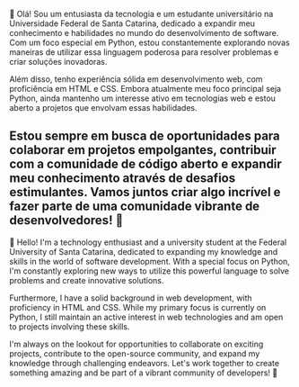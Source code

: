 👋 Olá! Sou um entusiasta da tecnologia e um estudante universitário na Universidade Federal de Santa Catarina, dedicado a expandir meu conhecimento e habilidades no mundo do desenvolvimento de software. Com um foco especial em Python, estou constantemente explorando novas maneiras de utilizar essa linguagem poderosa para resolver problemas e criar soluções inovadoras.

Além disso, tenho experiência sólida em desenvolvimento web, com proficiência em HTML e CSS. Embora atualmente meu foco principal seja Python, ainda mantenho um interesse ativo em tecnologias web e estou aberto a projetos que envolvam essas habilidades.

Estou sempre em busca de oportunidades para colaborar em projetos empolgantes, contribuir com a comunidade de código aberto e expandir meu conhecimento através de desafios estimulantes. Vamos juntos criar algo incrível e fazer parte de uma comunidade vibrante de desenvolvedores! 🚀
-------------------------------------------------------------------------------------------------------------------------------------------------------------------------------------------------------------------------------------------------
👋 Hello! I'm a technology enthusiast and a university student at the Federal University of Santa Catarina, dedicated to expanding my knowledge and skills in the world of software development. With a special focus on Python, I'm constantly exploring new ways to utilize this powerful language to solve problems and create innovative solutions.

Furthermore, I have a solid background in web development, with proficiency in HTML and CSS. While my primary focus is currently on Python, I still maintain an active interest in web technologies and am open to projects involving these skills.

I'm always on the lookout for opportunities to collaborate on exciting projects, contribute to the open-source community, and expand my knowledge through challenging endeavors. Let's work together to create something amazing and be part of a vibrant community of developers! 🚀
